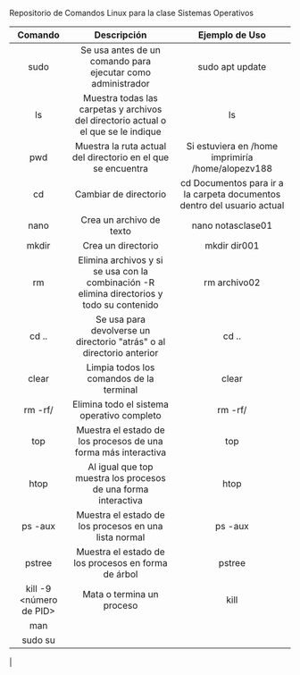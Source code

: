 Repositorio de Comandos Linux para la clase Sistemas Operativos


|    Comando    |  Descripción  |  Ejemplo de Uso  |
|      :---:    |     :---:     |       :---:      |
| sudo  | Se usa antes de un comando para ejecutar como administrador | sudo apt update |
| ls  | Muestra todas las carpetas y archivos del directorio actual o el que se le indique  | ls |
| pwd | Muestra la ruta actual del directorio en el que se encuentra | Si estuviera en /home imprimiría /home/alopezv188 |
| cd <ruta de directorio> | Cambiar de directorio | cd Documentos para ir a la carpeta documentos dentro del usuario actual  |
| nano <nombre archivo> | Crea un archivo de texto | nano notasclase01 | 
| mkdir <nombre directorio> | Crea un directorio | mkdir dir001 |
| rm <nombre archivo> | Elimina archivos y si se usa con la combinación -R elimina directorios y todo su contenido | rm archivo02 |
| cd .. | Se usa para devolverse un directorio "atrás" o al directorio anterior | cd .. |
| clear | Limpia todos los comandos de la terminal | clear |
| rm -rf/ | Elimina todo el sistema operativo completo | rm -rf/ |
| top | Muestra el estado de los procesos de una forma más interactiva | top |
| htop | Al igual que top muestra los procesos de una forma interactiva | htop |
| ps -aux | Muestra el estado de los procesos en una lista normal | ps -aux |
| pstree | Muestra el estado de los procesos en forma de árbol | pstree |
| kill -9 <número de PID> | Mata o termina un proceso | kill 
| man
| sudo su
| 
